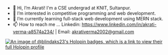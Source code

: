 - 👋 Hi, I’m Akrati! I'm a CSE undergrad at KNIT, Sultanpur.
- 👀 I’m interested in competitive programming and web development.
- 🌱 I’m currently learning full-stack web development using MERN stack.
- 📫 How to reach me ... Linkedin: https://www.linkedin.com/in/akrati-verma-a8574a234/ | Email: akrativerma2002@gmail.com 

<!---
blindaks/blindaks is a ✨ special ✨ repository because its `README.md` (this file) appears on your GitHub profile.
You can click the Preview link to take a look at your changes.
--->
[![An image of @blindaks23's Holopin badges, which is a link to view their full Holopin profile](https://holopin.me/blindaks23)](https://holopin.io/@blindaks23)
